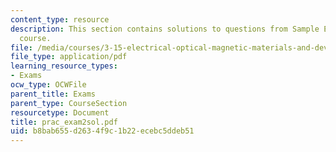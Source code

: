 ```yaml
---
content_type: resource
description: This section contains solutions to questions from Sample Exam 2 of the
  course.
file: /media/courses/3-15-electrical-optical-magnetic-materials-and-devices-fall-2006/b8bab655d2634f9c1b22ecebc5ddeb51_prac_exam2sol.pdf
file_type: application/pdf
learning_resource_types:
- Exams
ocw_type: OCWFile
parent_title: Exams
parent_type: CourseSection
resourcetype: Document
title: prac_exam2sol.pdf
uid: b8bab655-d263-4f9c-1b22-ecebc5ddeb51
---
```

